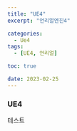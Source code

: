 ```yaml
---
title: "UE4"
excerpt: "언리얼엔진4"

categories:
  - Ue4
tags:
  - [UE4, 언리얼]

toc: true

date: 2023-02-25
---
```


### UE4

테스트